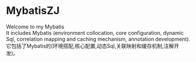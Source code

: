 # MybatisZJ
Welcome to my Mybatis<br/>
It includes Mybatis (environment collocation, core configuration, dynamic Sql, correlation mapping and caching mechanism, annotation development).
它包括了Mybatis的(环境搭配,核心配置,动态Sql,关联映射和缓存机制,注解开发)。
